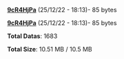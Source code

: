 [**9cR4HjPa**](/data/9cR4HjPa.txt) (25/12/22 - 18:13)- 85 bytes

[**9cR4HjPa**](/data/9cR4HjPa.txt) (25/12/22 - 18:13)- 85 bytes

**Total Datas**: 1683

**Total Size**: 10.51 MB / 10.5 MB
